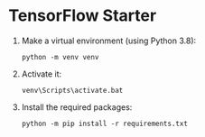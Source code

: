 # TensorFlow Starter

1. Make a virtual environment (using Python 3.8):
    ```
    python -m venv venv
    ```
2. Activate it:
    ```
    venv\Scripts\activate.bat
    ```
3. Install the required packages:
    ```
    python -m pip install -r requirements.txt
    ```
